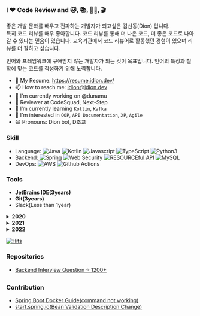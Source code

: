 ### I ❤️ Code Review and 🐱, 📚, 🏋️‍♂️, 🎬

좋은 개발 문화를 배우고 전파하는 개발자가 되고싶은 김선동(Dion) 입니다.  
특히 코드 리뷰를 매우 좋아합니다. 코드 리뷰를 통해 더 나은 코드, 더 좋은 코드로 나아갈 수 있다는 믿음이 있습니다.
교육기관에서 코드 리뷰어로 활동했던 경험이 있으며 리뷰를 더 잘하고 싶습니다.

언어와 프레임워크에 구애받지 않는 개발자가 되는 것이 목표입니다. 언어의 특징과 철학에 맞는 코드를 작성하기 위해 노력합니다.

- 📝 My Resume: <https://resume.idion.dev/>
- 📫 How to reach me: idion@idion.dev
- 🏢 I'm currently working on @dunamu
- 📄 Reviewer at CodeSquad, Next-Step
- 🌱 I’m currently learning `Kotlin`, `Kafka`
- 🤔 I'm interested in `OOP`, `API Documentation`, `XP`, `Agile`
- 😄 Pronouns: Dion bot, D조교

<!-- [![Solved.ac프로필](http://mazassumnida.wtf/api/v2/generate_badge?boj=ksundong)](https://solved.ac/ksundong)  -->
<!-- ![github stats](https://github-readme-stats.vercel.app/api?username=ksundong&show_icons=true) -->

### Skill

- Language: 
![Java](https://img.shields.io/badge/Java-%23ED8B00.svg?&style=flat&logo=java&logoColor=white)
![Kotlin](https://img.shields.io/badge/kotlin-%230095D5.svg?style=flat&logo=kotlin&logoColor=white)
![Javascript](https://img.shields.io/badge/Javascript%20-%23323330.svg?&style=flat&logo=Javascript&logoColor=%23F7DF1E)
![TypeScript](https://img.shields.io/badge/typescript-%23007ACC.svg?style=flat&logo=typescript&logoColor=white)
![Python3](https://img.shields.io/badge/Python%20-%2314354C.svg?&style=flat&logo=python&logoColor=white)
- Backend: ![Spring](https://img.shields.io/badge/Spring%20-%236DB33F.svg?&style=flat&logo=spring&logoColor=white) ![Web Security](https://img.shields.io/badge/-Web%20Security-black) [![RESOURCEful API](https://img.shields.io/badge/-RESOURCEful%20API-blueviolet)](https://medium.com/@trevorhreed/you-re-api-isn-t-restful-and-that-s-good-b2662079cf0e) ![MySQL](https://img.shields.io/badge/Mysql-%2300f.svg?&style=flat&logo=mysql&logoColor=white)
- DevOps: ![AWS](https://img.shields.io/badge/AWS%20-%23FF9900.svg?&style=flat&logo=amazon-aws&logoColor=white) ![Github Actions](https://img.shields.io/badge/GitHub%20Actions%20-%232671E5.svg?&style=flat&logo=github%20actions&logoColor=white)

### Tools

- **JetBrains IDE(3years)**
- **Git(3years)**
- Slack(Less than 1year)

<details>
  <summary><strong>2020</strong></summary>

- CodeSquad 2020 Backend Masters Course - Certificated
- Programmers Python Algorithm Study(with Code Review) - Done
- Toby's Spring Vol.1 - Done
- 파이썬 알고리즘 인터뷰 책 리뷰 - [Done](https://velog.io/@dion/%ED%8C%8C%EC%9D%B4%EC%8D%AC-%EC%95%8C%EA%B3%A0%EB%A6%AC%EC%A6%98-%EC%9D%B8%ED%84%B0%EB%B7%B0-%EB%A6%AC%EB%B7%B0)
- 생활코딩 머신러닝 야학 - [Certificated](https://cert.yah.ac/?d=2020.10.1&n=%EA%B9%80%EC%84%A0%EB%8F%99&t=2&a=%EB%A8%B8%EC%8B%A0%EB%9F%AC%EB%8B%9D%EC%95%BC%ED%95%99)
- [CodeSquad Java Data Structure Study](https://github.com/Data-Structure-Study/java-datastructure) - Leader
- [gitignore cli(giig)](https://github.com/ksundong/gitignore-cli-py): python cli gitignore maker(using gitignore.io api)
- [IaC with Terraform and AWS](https://www.inflearn.com/certificate/84291-325710-1852117) - Certificated
- Codesquad Cocoa Java Backend TA(2020. 11. 2 ~ 2020. 11. 27)
- [Testdome Java Spring certificate(2020.12.13)](https://app.testdome.com/cert/295206d533a0453b891946fe90ad16f7)
- [2020년 회고](https://velog.io/@dion/2020년-회고)

</details>

<details>
  <summary><strong>2021</strong></summary>
  
- 일상 속 사물이 알려주는 웹 API 디자인  
- 딥 워크
- 관계형 데이터베이스 실전 입문
- 백엔드 스터디(발표형)
- 백기선님의 온라인 자바 스터디(https://github.com/whiteship/live-study)
- Next Step - TDD, Clean Code with Java 11기 수료
- ElasticSearch 실무가이드(대충)
- 기초부터 다지는 ElasticSearch 운영 노하우(대충)
- 스프링 부트 실전활용 마스터(대충)
- CodeSquad 2021 Masters Course Java Backend Reviewer
- 오브젝트(조영호)
- Next Step - TDD, Clean Code with Java 12기 Reviewer
- 익스트림 프로그래밍 읽기 모임
- 인프런-스프링 입문 - 코드로 배우는 스프링 부트, 웹 MVC, DB 접근 기술
- 인프런-스프링 핵심 원리 - 기본편
- 인프런-실전! 스프링 부트와 JPA 활용2 - API 개발과 성능 최적화
- 인프런-모든 개발자를 위한 HTTP 기본지식

</details>


<details>
  <summary><strong>2022</strong></summary>

- 브레이킹 루틴(천인우)
- Kotlin In Action
- 프로그래머의 뇌
- CodeSquad 2022 Masters Course Java Backend Reviewer
- 코틀린 쿡북
</details>

[![Hits](https://hits.seeyoufarm.com/api/count/incr/badge.svg?url=https%3A%2F%2Fgithub.com%2Fksundong%2Fhit-counter&count_bg=%2379C83D&title_bg=%23555555&icon=&icon_color=%23E7E7E7&title=hits&edge_flat=false)](https://hits.seeyoufarm.com)

### Repositories

- [Backend Interview Question ⭐️ 1200+](https://github.com/ksundong/backend-interview-question)

### Contribution

- [Spring Boot Docker Guide(command not working)](https://github.com/spring-guides/gs-spring-boot-docker/pull/89)
- [start.spring.io(Bean Validation Description Change)](https://github.com/spring-io/start.spring.io/commit/8b0e5a226c96bf3b8d8706bd6c482057850984f4)

<!--
#### TODO

- BlaDi(Side Project Team): Todo Project
- JavaScript: The Definitive Guide
- Web Scalability for Startup Engineers
- HTTP 완벽 가이드
- Effective Java 3/E

**ksundong/ksundong** is a ✨ _special_ ✨ repository because its `README.md` (this file) appears on your GitHub profile.

Here are some ideas to get you started:

- 🔭 I’m currently working on ...
- 👯 I’m looking to collaborate on ...
- 🤔 I’m looking for help with ...
- 💬 Ask me about ...
- ⚡ Fun fact: ...
-->
